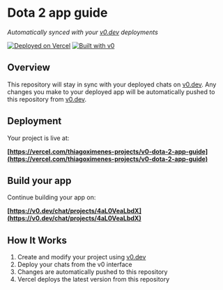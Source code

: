# Dota 2 app guide

*Automatically synced with your [v0.dev](https://v0.dev) deployments*

[![Deployed on Vercel](https://img.shields.io/badge/Deployed%20on-Vercel-black?style=for-the-badge&logo=vercel)](https://vercel.com/thiagoximenes-projects/v0-dota-2-app-guide)
[![Built with v0](https://img.shields.io/badge/Built%20with-v0.dev-black?style=for-the-badge)](https://v0.dev/chat/projects/4aL0VeaLbdX)

## Overview

This repository will stay in sync with your deployed chats on [v0.dev](https://v0.dev).
Any changes you make to your deployed app will be automatically pushed to this repository from [v0.dev](https://v0.dev).

## Deployment

Your project is live at:

**[https://vercel.com/thiagoximenes-projects/v0-dota-2-app-guide](https://vercel.com/thiagoximenes-projects/v0-dota-2-app-guide)**

## Build your app

Continue building your app on:

**[https://v0.dev/chat/projects/4aL0VeaLbdX](https://v0.dev/chat/projects/4aL0VeaLbdX)**

## How It Works

1. Create and modify your project using [v0.dev](https://v0.dev)
2. Deploy your chats from the v0 interface
3. Changes are automatically pushed to this repository
4. Vercel deploys the latest version from this repository